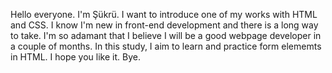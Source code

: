 Hello everyone. I'm Şükrü. I want to introduce one of my works with HTML and CSS. I know I'm new in front-end development and there is a long way to take. I'm so adamant that I believe I will be a good webpage developer in a couple of months. 
In this study, I aim to learn and practice form elememts in HTML. I hope you like it. Bye. 
